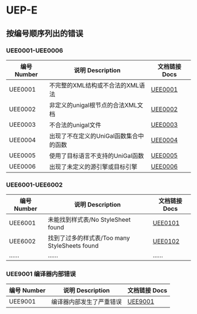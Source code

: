 # UEP-E

## 按编号顺序列出的错误

### UEE0001-UEE0006
| 编号 Number | 说明 Description                  | 文档链接 Docs |
| ----------- | --------------------------------- | ------------- |
| UEE0001  | 不完整的XML结构或不合法的XML语法  | [UEE0001](UEE0001.md)    |
| UEE0002  | 非定义的unigal根节点的合法XML文档 | [UEE0002](UEE0002.md)    |
| UEE0003  | 不合法的unigal文件                | [UEE0003](UEE0003.md)    |
| UEE0004 | 出现了不在定义的UniGal函数集合中的函数 | [UEE0004](UEE0004.md) |
| UEE0005 | 使用了目标语言不支持的UniGal函数 | [UEE0005](UEE0005.md) |
| UEE0006 | 出现了未定义的源引擎或目标引擎 | [UEE0006](UEE0006.md) |

### UEE6001-UEE6002
| 编号 Number | 说明 Description                  | 文档链接 Docs |
| ----------- | --------------------------------- | ------------- |
| UEE6001 | 未能找到样式表/No StyleSheet found | [UEE0101](UEE1001.md) |
| UEE6002 | 找到了过多的样式表/Too many StyleSheets found | [UEE0102](UEE1002.md) |
| …… | …… | …… |

### UEE9001 编译器内部错误
| 编号 Number | 说明 Description                  | 文档链接 Docs |
| ----------- | --------------------------------- | ------------- |
|UEE9001|编译器内部发生了严重错误|[UEE9001](UEE9001.md)|
